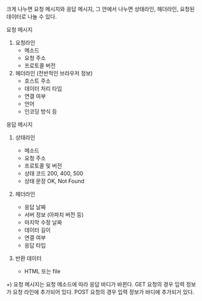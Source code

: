 크게 나누면 요청 메시지와 응답 메시지,
그 안에서 나누면 상태라인, 헤더라인, 요청된 데이터로 나눌 수 있다.

요청 메시지
1. 요청라인
   - 메소드
   - 요청 주소
   - 프로토콜 버전
2. 헤더라인 (전반적인 브라우저 정보)
    - 호스트 주소
    - 데이터 처리 타입
    - 연결 여부
    - 언어
    - 인코딩 방식 등


응답 메시지
1. 상태라인
   - 메소드
   - 요청 주소
   - 프로토콜 및 버전
   - 상태 코드 200, 400, 500
   - 상태 문장 OK, Not Found

2. 헤더라인
   - 응답 날짜
   - 서버 정보 (아파치 버전 등)
   - 마지막 수정 날짜
   - 데이터 길이
   - 연결 여부
   - 응답 타입

3. 반환 데이터 
   - HTML 또는 file

+) 요청 메시지는 요청 메소드에 따라 응답 바디가 바뀐다.
GET 요청의 경우 입력 정보가 요청 라인에 추가되어 있다.
POST 요청의 경우 입력 정보가 바디에 추가되거 있다.